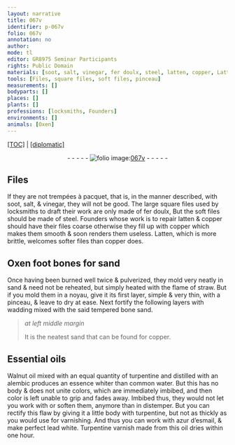 ```yaml
---
layout: narrative
title: 067v
identifier: p-067v
folio: 067v
annotation: no
author:
mode: tl
editor: GR8975 Seminar Participants
rights: Public Domain
materials: [soot, salt, vinegar, fer doulx, steel, latten, copper, Latten, Oxen foot bones for sand, straw, wadding, bone sand, Essential oils, Walnut oil, turpentine, essence, water, azur d’esmail, lead white, Turpentine varnish, oil]
tools: [Files, square files, soft files, pinceau]
measurements: []
bodyparts: []
places: []
plants: []
professions: [locksmiths, Founders]
environments: []
animals: [Oxen]
---
```


<p><a href="{{ site.baseurl }}/translation/">[TOC]</a> | <a href="{{ site.baseurl }}/_texts/p-067v_tc.md/">[diplomatic]</a></p><div class="folio" align="center">- - - - - <a href="http://gallica.bnf.fr/ark:/12148/btv1b10500001g/f140.image" target="_blank"><img src="https://cu-mkp.github.io/2017-workshop-edition/assets/photo-icon.png" alt="folio image: " style="display:inline-block; margin-bottom:-3px;"/>067v</a> - - - - - </div>  
  

## <span class="tl">Files</span>

 
If they are not trempées à pacquet, that is, in the manner described, with <span class="m">soot</span>, <span class="m">salt</span>, & <span class="m">vinegar</span>, they will not be good. The large <span class="tl">square files</span> used by <span class="pro">locksmiths</span> to draft their work are only made of <span class="m">fer doulx</span>, But the <span class="tl">soft files</span> should be made of <span class="m">steel</span>. <span class="pro">Founders</span> whose work is to repair <span class="m">latten</span> & <span class="m">copper</span> should have their files coarse otherwise they fill up with <span class="m">copper</span> which makes them smooth & soon renders them useless. <span class="m">Latten</span>, which is more brittle, welcomes softer files than <span class="m">copper</span> does.
 
 
  

## <span class="m"><span class="al">Oxen</span> foot bones for sand</span>

 
Once having been burned well twice & pulverized, they mold very neatly in sand & need not be reheated, but simply heated with the flame of <span class="m">straw</span>. But if you mold them in a noyau, give it its first layer, simple & very thin, with a <span class="tl">pinceau</span>, & leave to dry at ease. Next fortify the following layers with <span class="m">wadding</span> mixed with the said tempered <span class="m">bone sand</span>.
 
> *at left middle margin*
> 
> 
>   It is the neatest sand that can be found for <span class="m">copper</span>.
 
 
  

## <span class="m">Essential oils</span>

 
<span class="m"><span class="add">Walnut</span> oil</span> mixed with an equal quantity of <span class="m">turpentine</span> and distilled with an alembic produces an <span class="m">essence</span> whiter than common <span class="m">water</span>. But this has no body & does not unite colors, which are immediately imbibed, and then color is left unable to grip and fades away. Imbibed thus, they would not let you work with or soften them, anymore than in distemper. But you can rectify this flaw by giving it a little body with <span class="m">turpentine</span>, <span class="sup">but</span> not as thickly as you would use for varnishing. And thus you can work with <span class="m">azur d’esmail</span>, & make perfect <span class="m">lead white</span>. <span class="m">Turpentine varnish</span> made from this <span class="m">oil</span> dries within one hour.
 
